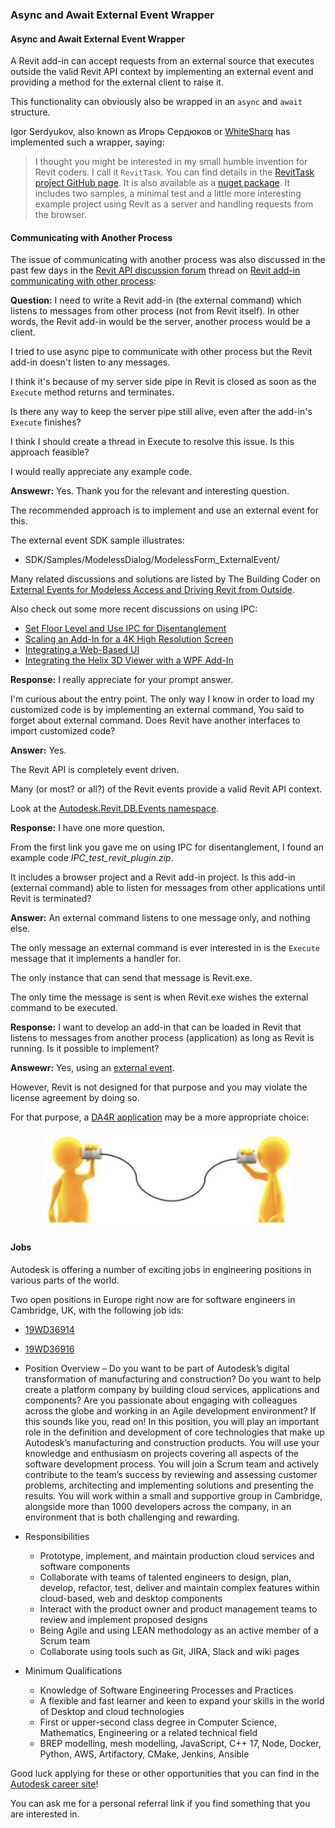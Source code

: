 <head>
<meta http-equiv="Content-Type" content="text/html; charset=utf-8">
<link rel="stylesheet" type="text/css" href="bc.css">
<script src="https://cdn.rawgit.com/google/code-prettify/master/loader/run_prettify.js" type="text/javascript"></script>
<script async src="https://platform.twitter.com/widgets.js" charset="utf-8"></script>
</head>

<!---

twitter:

 the #RevitAPI #DynamoBim @AutodeskForge @AutodeskRevit #bim #ForgeDevCon 

&ndash; 
...

linkedin:

#bim #DynamoBim #ForgeDevCon #Revit #API #IFC #SDK #AI #VisualStudio #Autodesk #AEC #adsk

the [Revit API discussion forum](http://forums.autodesk.com/t5/revit-api-forum/bd-p/160) thread

<p style="font-size: 80%; font-style:italic"></p>

-->

### Async and Await External Event Wrapper

#### <a name="2"></a>Async and Await External Event Wrapper

A Revit add-in can accept requests from an external source that executes outside the valid Revit API context by implementing an external event and providing a method for the external client to raise it.

This functionality can obviously also be wrapped in an `async` and `await` structure.

Igor Serdyukov, also known as Игорь Сердюков or [WhiteSharq]() has implemented such a wrapper, saying:

> I thought you might be interested in my small humble invention for Revit coders.
I call it `RevitTask`.
You can find details in the [RevitTask project GitHub page](https://github.com/WhiteSharq/RevitTask).
It is also available as a [nuget package](https://www.nuget.org/packages/RevitTask).
It includes two samples, a minimal test and a little more interesting example project using Revit as a server and handling requests from the browser.

#### <a name="3"></a>Communicating with Another Process

The issue of communicating with another process was also discussed in the past few days in 
the [Revit API discussion forum](http://forums.autodesk.com/t5/revit-api-forum/bd-p/160) thread
on [Revit add-in communicating with other process](https://forums.autodesk.com/t5/revit-api-forum/revit-addin-communicating-with-other-process/m-p/9275981):

**Question:** I need to write a Revit add-in (the external command) which listens to messages from other process (not from Revit itself).
In other words, the Revit add-in would be the server, another process would be a client.

I tried to use async pipe to communicate with other process but the Revit add-in doesn't listen to any messages.

I think it's because of my server side pipe in Revit is closed as soon as the `Execute` method returns and terminates.

Is there any way to keep the server pipe still alive, even after the add-in's `Execute` finishes?

I think I should create a thread in Execute to resolve this issue. Is this approach feasible?

I would really appreciate any example code.

**Answewr:** Yes. Thank you for the relevant and interesting question.

The recommended approach is to implement and use an external event for this.

The external event SDK sample illustrates:

- SDK/Samples/ModelessDialog/ModelessForm_ExternalEvent/

Many related discussions and solutions are listed by The Building Coder
on [External Events for Modeless Access and Driving Revit from Outside](https://thebuildingcoder.typepad.com/blog/about-the-author.html#5.28).

Also check out some more recent discussions on using IPC:

- [Set Floor Level and Use IPC for Disentanglement](https://thebuildingcoder.typepad.com/blog/2019/04/set-floor-level-and-use-ipc-for-disentanglement.html)
- [Scaling an Add-In for a 4K High Resolution Screen](https://thebuildingcoder.typepad.com/blog/2019/09/scaling-an-add-in-for-a-4k-high-resolution-screen.html)
- [Integrating a Web-Based UI](https://thebuildingcoder.typepad.com/blog/2019/09/ui-top-forms-buttons-web-etc.html#4)
- [Integrating the Helix 3D Viewer with a WPF Add-In](https://thebuildingcoder.typepad.com/blog/2019/11/integrating-the-helix-3d-viewer-with-a-wpf-add-in.html)

**Response:** I really appreciate for your prompt answer.

I'm curious about the entry point. The only way I know in order to load my customized code is by implementing an external command,
You said to forget about external command. Does Revit have another interfaces to import customized code?

**Answer:** Yes.

The Revit API is completely event driven.

Many (or most? or all?) of the Revit events provide a valid Revit API context.

Look at the [Autodesk.Revit.DB.Events namespace](https://www.revitapidocs.com/2020/b86712d6-83b3-e044-8016-f9881ecd3800.htm).

**Response:** I have one more question.

From the first link you gave me on using IPC for disentanglement, I found an example code *IPC_test_revit_plugin.zip*.

It includes a browser project and a Revit add-in project.
Is this add-in (external command) able to listen for messages from other applications until Revit is terminated?

**Answer:** An external command listens to one message only, and nothing else.

The only message an external command is ever interested in is the `Execute` message that it implements a handler for.

The only instance that can send that message is Revit.exe.

The only time the message is sent is when Revit.exe wishes the external command to be executed.

**Response:** I want to develop an add-in that can be loaded in Revit that listens to messages from another process (application) as long as Revit is running. Is it possible to implement?

**Answewr:** Yes, using an [external event](https://thebuildingcoder.typepad.com/blog/about-the-author.html#5.28).

However, Revit is not designed for that purpose and you may violate the license agreement by doing so.

For that purpose,
a [DA4R application](https://thebuildingcoder.typepad.com/blog/about-the-author.html#5.55) may
be a more appropriate choice:

<center>
<img src="img/communication.png" alt="Communication" title="Communication" width="400"/>
</center>

#### <a name="4"></a>Jobs

Autodesk is offering a number of exciting jobs in engineering positions in various parts of the world.

Two open positions in Europe right now are for software engineers in Cambridge, UK, with the following job ids:

- [19WD36914](https://rolp.co/Fzo7i)
- [19WD36916](https://rolp.co/IEBFh)

- Position Overview &ndash; 
Do you want to be part of Autodesk’s digital transformation of manufacturing and construction? Do you want to help create a platform company by building cloud services, applications and components? Are you passionate about engaging with colleagues across the globe and working in an Agile development environment? If this sounds like you, read on! In this position, you will play an important role in the definition and development of core technologies that make up Autodesk’s manufacturing and construction products. You will use your knowledge and enthusiasm on projects covering all aspects of the software development process. You will join a Scrum team and actively contribute to the team’s success by reviewing and assessing customer problems, architecting and implementing solutions and presenting the results. You will work within a small and supportive group in Cambridge, alongside more than 1000 developers across the company, in an environment that is both challenging and rewarding.
- Responsibilities
    - Prototype, implement, and maintain production cloud services and software components
    - Collaborate with teams of talented engineers to design, plan, develop, refactor, test, deliver and maintain complex features within cloud-based, web and desktop components
    - Interact with the product owner and product management teams to review and implement proposed designs
    - Being Agile and using LEAN methodology as an active member of a Scrum team
    - Collaborate using tools such as Git, JIRA, Slack and wiki pages
- Minimum Qualifications
    - Knowledge of Software Engineering Processes and Practices
    - A flexible and fast learner and keen to expand your skills in the world of Desktop and cloud technologies
    - First or upper-second class degree in Computer Science, Mathematics, Engineering or a related technical field
    - BREP modelling, mesh modelling, JavaScript, C++ 17, Node, Docker, Python, AWS, Artifactory, CMake, Jenkins, Ansible

Good luck applying for these or other opportunities that you can find in the [Autodesk career site](https://www.autodesk.com/careers)!

You can ask me for a personal referral link if you find something that you are interested in.
